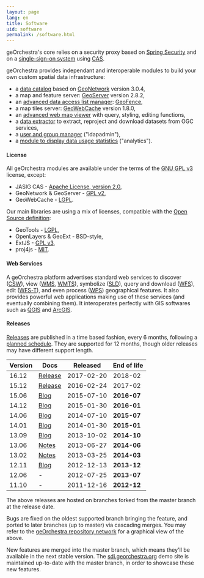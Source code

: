 ```yaml
---
layout: page
lang: en
title: Software
uid: software
permalink: /software.html
---
```


geOrchestra's core relies on a security proxy based on [Spring Security](http://projects.spring.io/spring-security/) and on a [single-sign-on system](http://en.wikipedia.org/wiki/Single_sign-on) using [CAS](http://www.jasig.org/cas).

geOrchestra provides independant and interoperable modules to build your own custom spatial data infrastructure:

 * a [data catalog](https://github.com/georchestra/geonetwork/blob/georchestra-gn3-3.0.x/README.md) based on [GeoNetwork](http://geonetwork-opensource.org/) version 3.0.4,
 * a map and feature server: [GeoServer](http://geoserver.org/) version 2.8.2,
 * an [advanced data access list manager](https://github.com/georchestra/geofence/blob/georchestra/georchestra.md): [GeoFence](https://github.com/geoserver/geofence),
 * a map tiles server: [GeoWebCache](http://geowebcache.org/) version 1.8.0,
 * an [advanced web map viewer](https://github.com/georchestra/georchestra/blob/master/mapfishapp/README.md) with query, styling, editing functions,
 * a [data extractor](https://github.com/georchestra/georchestra/blob/master/extractorapp/README.md) to extract, reproject and download datasets from OGC services,
 * a [user and group manager](https://github.com/georchestra/georchestra/blob/master/ldapadmin/README.md) ("ldapadmin"),
 * a [module to display data usage statistics](https://github.com/georchestra/georchestra/blob/master/analytics/README.md) ("analytics").

#### License

All geOrchestra modules are available under the terms of the [GNU GPL v3](https://github.com/georchestra/georchestra/blob/master/LICENSE.txt) license, except:

 * JASIG CAS - [Apache License, version 2.0](https://github.com/Jasig/cas/blob/master/LICENSE),
 * GeoNetwork & GeoServer - [GPL v2](http://www.gnu.org/licenses/gpl-2.0.html),
 * GeoWebCache - [LGPL](http://www.gnu.org/licenses/lgpl.html).

Our main libraries are using a mix of licenses, compatible with the [Open Source definition](http://opensource.org/osd):

 * GeoTools - [LGPL](http://www.gnu.org/licenses/lgpl.html),
 * OpenLayers & GeoExt - BSD-style,
 * ExtJS - [GPL v3](https://github.com/probonogeek/extjs/blob/3.x/license.txt),
 * proj4js - [MIT](https://github.com/proj4js/proj4js/blob/master/LICENSE.md).

#### Web Services

A geOrchestra platform advertises standard web services to discover ([CSW](http://www.opengeospatial.org/standards/cat)), view ([WMS](http://www.opengeospatial.org/standards/wms), [WMTS](http://www.opengeospatial.org/standards/wmts)), symbolize ([SLD](http://www.opengeospatial.org/standards/sld)), query and download ([WFS](http://www.opengeospatial.org/standards/wfs)), edit ([WFS-T](http://www.opengeospatial.org/standards/wfs)), and even process ([WPS](http://www.opengeospatial.org/standards/wps)) geographical features. It also provides powerful web applications making use of these services (and eventually combining them). It interoperates perfectly with GIS softwares such as [QGIS](http://www.qgis.org/) and [ArcGIS](http://www.arcgis.com/).

#### Releases

[Releases](https://github.com/georchestra/georchestra/releases) are published in a time based fashion, every 6 months, following a [planned schedule](https://github.com/georchestra/georchestra/milestones). 
They are supported for 12 months, though older releases may have different support length.

Version       | Docs                                                                                          | Released      | End of life 
------------- | ----------------------------------------------------------------------------------------------|---------------|-------------
16.12         | [Release](https://github.com/georchestra/georchestra/releases/tag/v16.12)                     | 2017-02-20    | 2018-02
15.12         | [Release](https://github.com/georchestra/georchestra/releases/tag/v15.12)                     | 2016-02-24    | 2017-02
15.06         | [Blog](/blog/2015/07/13/georchestra-15.06-en/)                                                | 2015-07-10    | **2016-07**
14.12         | [Blog](/blog/2015/01/30/georchestra-14.12-is-available/)                                      | 2015-01-30    | **2016-01**
14.06         | [Blog](/blog/2014/07/10/release-14.06/)                                                       | 2014-07-10    | **2015-07**
14.01         | [Blog](/blog/2014/02/03/release-14.01/)                                                       | 2014-01-30    | **2015-01**
13.09         | [Blog](/blog/2013/10/02/georchestra-release-13.09/)                                           | 2013-10-02    | **2014-10**
13.06         | [Notes](https://github.com/georchestra/georchestra/blob/master/RELEASE_NOTES.md#version-1306) | 2013-06-27    | **2014-06**
13.02         | [Notes](https://github.com/georchestra/georchestra/blob/master/RELEASE_NOTES.md#version-1302) | 2013-03-25    | **2014-03**
12.11         | [Blog](/blog/2012/12/16/georchestra-12.11-bolivia-is-out/)                                    | 2012-12-13    | **2013-12**
12.06         | -                                                                                             | 2012-07-25    | **2013-07**
11.10         | -                                                                                             | 2011-12-16    | **2012-12**

The above releases are hosted on branches forked from the master branch at the release date.  

Bugs are fixed on the oldest supported branch bringing the feature, and ported to later branches (up to master) via cascading merges. You may refer to the [geOrchestra repository network](https://github.com/georchestra/georchestra/network) for a graphical view of the above.  

New features are merged into the master branch, which means they'll be available in the next stable version.
The [sdi.georchestra.org](http://sdi.georchestra.org/) demo site is maintained up-to-date with the master branch, in order to showcase these new features.
